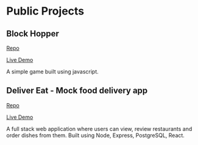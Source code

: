 # Public Projects

## Block Hopper 
[Repo](https://github.com/georgezeng0/block-jumper)

[Live Demo](https://georgezeng0.github.io/block-jumper/)

A simple game built using javascript.

## Deliver Eat - Mock food delivery app
[Repo](https://github.com/georgezeng0/food_delivery_app)

[Live Demo](https://deliver-eat.herokuapp.com/)

A full stack web application where users can view, review restaurants and order dishes from them. Built using Node, Express, PostgreSQL, React.



